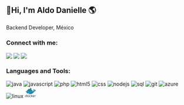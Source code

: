 ## 👋Hi, I'm Aldo Danielle 🌎

Backend Developer, México
<!--
**aldodanielle/aldodanielle** is a ✨ _special_ ✨ repository because its `README.md` (this file) appears on your GitHub profile.


Here are some ideas to get you started:

- 🔭 I’m currently working on ...
- 🌱 I’m currently learning ...
- 👯 I’m looking to collaborate on ...
- 🤔 I’m looking for help with ...
- 💬 Ask me about ...
- 📫 How to reach me: ...
- 😄 Pronouns: ...
- ⚡ Fun fact: ...
-->

<!-- Agregar imagenes --> 
<h3 align="left">Connect with me:</h3>
<p align="left">
	<a href="https://www.linkedin.com/in/aldodanielle"><img align="center" src="https://cdn-icons-png.flaticon.com/128/3536/3536505.png"  height="30" /></a>
	<a href="https://twitter.com/aldodanielle_"><img align="center" src="https://cdn-icons-png.flaticon.com/128/4494/4494477.png" height="30" /></a>
	<a href="https://instagram.com/aldodanielle" ><img align="center" src="https://cdn-icons-png.flaticon.com/128/2111/2111463.png" height="30" /></a>
	<a href="mailto:aldodanielle@outlook.com ><img align="center" src="https://cdn-icons-png.flaticon.com/128/732/732223.png" height="30" /></a>
</p>

<!-- Agregar imagenes --> 
<h3 align="left">Languages and Tools:</h3>
<p align="left">
	<img src="https://cdn-icons-png.flaticon.com/128/226/226777.png" alt="java" height="30" /></a>
	<img src="https://cdn-icons-png.flaticon.com/128/5968/5968292.png" alt="javascript" height="30" /></a>
 	<img src="https://cdn-icons-png.flaticon.com/128/5968/5968332.png" alt="php" height="30" /></a>
  	<img src="https://cdn-icons-png.flaticon.com/128/5968/5968267.png" alt="html5" height="30" /></a>
   	<img src="https://cdn-icons-png.flaticon.com/128/5968/5968242.png" alt="css" height="30" /></a>
   	<img src="https://cdn-icons-png.flaticon.com/128/919/919825.png" alt="nodejs" height="30" /></a>
	<img src="https://cdn-icons-png.flaticon.com/128/2772/2772128.png" alt="sql" height="30" /></a>
 	<img src="https://cdn-icons-png.flaticon.com/128/4494/4494740.png" alt="git" height="30" /></a>
	<img src="https://cdn-icons-png.flaticon.com/128/873/873107.png" alt="azure" height="30" /></a>
	<img src="https://cdn-icons-png.flaticon.com/128/6124/6124995.png" alt="linux" height="30" /></a>
	<img src="https://raw.githubusercontent.com/devicons/devicon/master/icons/docker/docker-original-wordmark.svg" alt="docker" height="30" /></a>
</p> 
